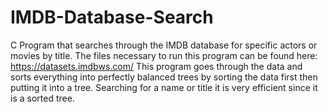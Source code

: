 # IMDB-Database-Search
C Program that searches through the IMDB database for specific actors or movies by title.
The files necessary to run this program can be found here: https://datasets.imdbws.com/
This program goes through the data and sorts everything into perfectly balanced trees by sorting the data first then putting it into a tree. Searching for a name or title it is very efficient since it is a sorted tree.

